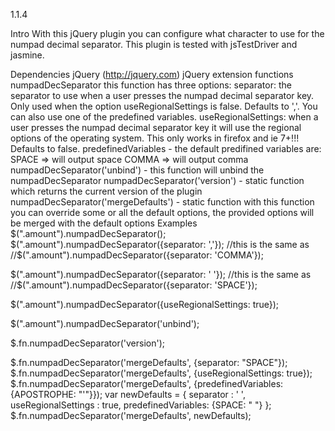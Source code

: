 1.1.4

Intro
With this jQuery plugin you can configure what character to use for the numpad decimal separator. This plugin is tested with jsTestDriver and jasmine.

Dependencies
jQuery (http://jquery.com)
jQuery extension functions
numpadDecSeparator this function has three options:
separator: the separator to use when a user presses the numpad decimal separator key. Only used when the option useRegionalSettings is false. Defaults to ','. You can also use one of the predefined variables.
useRegionalSettings: when a user presses the numpad decimal separator key it will use the regional options of the operating system. This only works in firefox and ie 7+!!! Defaults to false.
predefinedVariables - the default predifined variables are:
SPACE => will output space
COMMA => will output comma
numpadDecSeparator('unbind') - this function will unbind the numpadDecSeparator
numpadDecSeparator('version') - static function which returns the current version of the plugin
numpadDecSeparator('mergeDefaults') - static function
with this function you can override some or all the default options, the provided options will be merged with the default options
Examples
$(".amount").numpadDecSeparator();
$(".amount").numpadDecSeparator({separator: ','}); 
//this is the same as 
//$(".amount").numpadDecSeparator({separator: 'COMMA'});

$(".amount").numpadDecSeparator({separator: ' '}); 
//this is the same as 
//$(".amount").numpadDecSeparator({separator: 'SPACE'});

$(".amount").numpadDecSeparator({useRegionalSettings: true});

$(".amount").numpadDecSeparator('unbind');

$.fn.numpadDecSeparator('version');

$.fn.numpadDecSeparator('mergeDefaults', {separator: "SPACE"});
$.fn.numpadDecSeparator('mergeDefaults', {useRegionalSettings: true});
$.fn.numpadDecSeparator('mergeDefaults', {predefinedVariables: {APOSTROPHE: "'"}});
var newDefaults = {
 separator : ' ',
 useRegionalSettings : true,
 predefinedVariables: {SPACE: " "}
};
$.fn.numpadDecSeparator('mergeDefaults', newDefaults);

